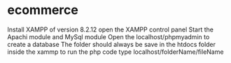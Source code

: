# ecommerce


Install XAMPP of version 8.2.12
open the XAMPP control panel 
Start the Apachi module and MySql module
Open the localhost/phpmyadmin to create a database
The folder should always be save in the htdocs folder inside the xammp 
to run the php code type localhost/folderName/fileName
